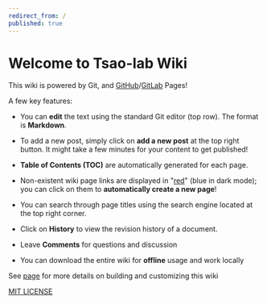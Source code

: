 ```yaml
---
redirect_from: /
published: true
---
```


# Welcome to Tsao-lab Wiki

This wiki is powered by Git, and [GitHub](https://pages.github.com/)/[GitLab](https://about.gitlab.com/product/pages/) Pages!

A few key features:
- You can **edit** the text using the standard Git editor (top row). The format is **Markdown**. 
- To add a new post, simply click on **add a new post** at the top right button. It might take a few minutes for your content to get published!
- **Table of Contents (TOC)** are automatically generated for each page.
- Non-existent wiki page links are displayed in "[red](red.md)" (blue in dark mode); you can click on them to **automatically create a new page**!
- You can search through page titles using the search engine located at the top right corner.
- Click on **History** to view the revision history of a document.
- Leave **Comments** for questions and discussion

- You can download the entire wiki for **offline** usage and work locally 

See [page](build-and-customize-wiki.md) for more details on building and customizing this wiki




[MIT LICENSE](LICENSE)

